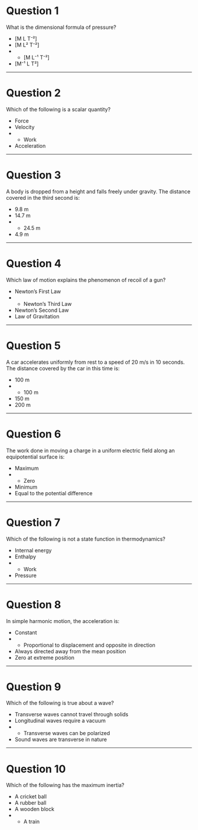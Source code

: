 # Question 1

What is the dimensional formula of pressure?

* \[M L T⁻²]
* \[M L² T⁻²]
* * \[M L⁻¹ T⁻²]
* \[M⁻¹ L T²]

---

# Question 2

Which of the following is a scalar quantity?

* Force
* Velocity
* * Work
* Acceleration

---

# Question 3

A body is dropped from a height and falls freely under gravity. The distance covered in the third second is:

* 9.8 m
* 14.7 m
* * 24.5 m
* 4.9 m

---

# Question 4

Which law of motion explains the phenomenon of recoil of a gun?

* Newton’s First Law
* * Newton’s Third Law
* Newton’s Second Law
* Law of Gravitation

---

# Question 5

A car accelerates uniformly from rest to a speed of 20 m/s in 10 seconds. The distance covered by the car in this time is:

* 100 m
* * 100 m
* 150 m
* 200 m

---

# Question 6

The work done in moving a charge in a uniform electric field along an equipotential surface is:

* Maximum
* * Zero
* Minimum
* Equal to the potential difference

---

# Question 7

Which of the following is not a state function in thermodynamics?

* Internal energy
* Enthalpy
* * Work
* Pressure

---

# Question 8

In simple harmonic motion, the acceleration is:

* Constant
* * Proportional to displacement and opposite in direction
* Always directed away from the mean position
* Zero at extreme position

---

# Question 9

Which of the following is true about a wave?

* Transverse waves cannot travel through solids
* Longitudinal waves require a vacuum
* * Transverse waves can be polarized
* Sound waves are transverse in nature

---

# Question 10

Which of the following has the maximum inertia?

* A cricket ball
* A rubber ball
* A wooden block
* * A train

